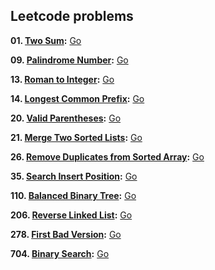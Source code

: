 ## Leetcode problems
**01. [Two Sum](https://leetcode.com/problems/two-sum/):** [Go](twoSum/twoSum.go)
  
**09. [Palindrome Number](https://leetcode.com/problems/palindrome-number/):** [Go](palindrome/palindrome.go)

**13. [Roman to Integer](https://leetcode.com/problems/roman-to-integer/):** [Go](romanToInt/romanToInt.go)

**14. [Longest Common Prefix](https://leetcode.com/problems/longest-common-prefix/):** [Go](prefix/prefix.go)

**20. [Valid Parentheses](https://leetcode.com/problems/valid-parentheses/):** [Go](validParentheses/validParentheses.go)

**21. [Merge Two Sorted Lists](https://leetcode.com/problems/merge-two-sorted-lists/):** [Go](mergeLists/mergeLists.go)

**26. [Remove Duplicates from Sorted Array](https://leetcode.com/problems/remove-duplicates-from-sorted-array/):** [Go](removeDuplicates/removeDuplicates.go)

**35. [Search Insert Position](https://leetcode.com/problems/search-insert-position/):** [Go](searchInsert/searchInsert.go)

**110. [Balanced Binary Tree](https://leetcode.com/problems/balanced-binary-tree/):** [Go](isBalanced/isBalanced.go)

**206. [Reverse Linked List](https://leetcode.com/problems/reverse-linked-list/):** [Go](reverseList/reverseList.go)

**278. [First Bad Version](https://leetcode.com/problems/first-bad-version/):** [Go](firstBadVersion/firstBadVersion.go)

**704. [Binary Search](https://leetcode.com/problems/binary-search/):** [Go](binarySearch/binarySearch.go)